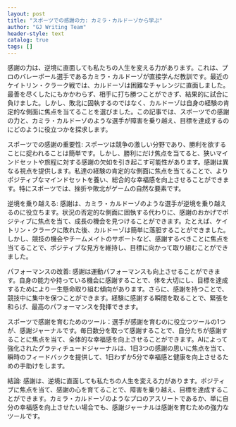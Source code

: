 ```yaml
---
layout: post
title: "スポーツでの感謝の力: カミラ・カルドーゾから学ぶ"
author: "GJ Writing Team"
header-style: text
catalog: true
tags: []
---
```


感謝の力は、逆境に直面しても私たちの人生を変える力があります。これは、プロのバレーボール選手であるカミラ・カルドーゾが直接学んだ教訓です。最近のケイトリン・クラーク戦では、カルドーゾは困難なチャレンジに直面しました。最善を尽くしたにもかかわらず、相手に打ち勝つことができず、結果的に試合に負けました。しかし、敗北に固執するのではなく、カルドーゾは自身の経験の肯定的な側面に焦点を当てることを選びました。この記事では、スポーツでの感謝の力と、カミラ・カルドーゾのような選手が障害を乗り越え、目標を達成するのにどのように役立つかを探求します。 

スポーツでの感謝の重要性: スポーツは競争の激しい分野であり、勝利を欲することに捉われることは簡単です。しかし、勝利にだけ焦点を当てると、狭いマインドセットや旅程に対する感謝の欠如を引き起こす可能性があります。感謝は異なる視点を提供します。私達の経験の肯定的な側面に焦点を当てることで、よりポジティブなマインドセットを養い、総合的な幸福感を向上させることができます。特にスポーツでは、挫折や敗北がゲームの自然な要素です。 

逆境を乗り越える: 感謝は、カミラ・カルドーゾのような選手が逆境を乗り越えるのに役立ちます。状況の否定的な側面に固執する代わりに、感謝のおかげでポジティブに焦点を当て、成長の機会を見つけることができます。たとえば、ケイトリン・クラークに敗れた後、カルドーゾは簡単に落胆することができました。しかし、競技の機会やチームメイトのサポートなど、感謝するべきことに焦点を当てることで、ポジティブな見方を維持し、目標に向かって取り組むことができました。

パフォーマンスの改善: 感謝は運動パフォーマンスも向上させることができます。自身の能力や持っている機会に感謝することで、体を大切にし、目標を達成するためにより一生懸命取り組む傾向があります。さらに、感謝を持つことで、競技中に集中を保つことができます。経験に感謝する瞬間を取ることで、緊張を和らげ、最高のパフォーマンスを発揮できます。

スポーツで感謝を育むためのツール：選手が感謝を育むのに役立つツールの1つが、感謝ジャーナルです。毎日数分を取って感謝することで、自分たちが感謝することに焦点を当て、全体的な幸福感を向上させることができます。AIによって強化されたグラティチュードジャーナルは、1日3つの感謝の思いに焦点を当て、瞬時のフィードバックを提供して、1日わずか5分で幸福感と健康を向上させるための手助けをします。

結論: 感謝は、逆境に直面しても私たちの人生を変える力があります。ポジティブに焦点を当て、感謝の心を育てることで、障害を乗り越え、目標を達成することができます。カミラ・カルドーゾのようなプロのアスリートであるか、単に自分の幸福感を向上させたい場合でも、感謝ジャーナルは感謝を育むための強力なツールです。
